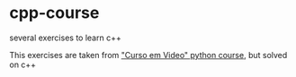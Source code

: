 # cpp-course
several exercises to learn c++

This exercises are taken from ["Curso em Video" python course](https://www.youtube.com/watch?v=S9uPNppGsGo&list=PLvE-ZAFRgX8hnECDn1v9HNTI71veL3oW0), but solved on c++
